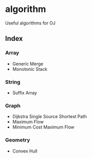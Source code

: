 # algorithm
Useful algorithms for OJ

## Index
### Array
- Generic Merge
- Monotonic Stack
### String
- Suffix Array
### Graph
- Dijkstra Single Source Shortest Path
- Maximum Flow
- Minimum Cost Maximum Flow
### Geometry
- Convex Hull
